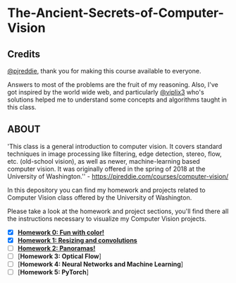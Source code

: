 # The-Ancient-Secrets-of-Computer-Vision

## Credits ##
[@pjreddie](https://github.com/pjreddie), thank you for making this course available to everyone.

Answers to most of the problems are the fruit of my reasoning. Also, I've got inspired by the world wide web, and particularly [@viplix3](https://github.com/viplix3) who's solutions helped me to understand some concepts and algorithms taught in this class.

## ABOUT ##

'This class is a general introduction to computer vision. It covers standard techniques in image processing like filtering, edge detection, stereo, flow, etc. (old-school vision), as well as newer, machine-learning based computer vision. It was originally offered in the spring of 2018 at the University of Washington.'' - https://pjreddie.com/courses/computer-vision/

In this depository you can find my homework and projects related to Computer Vision class offered by the University of Washington.

Please take a look at the homework and project sections, you'll find there all the instructions necessary to
visualize my Computer Vision projects.

- [x] [**Homework 0: Fun with color!**](https://github.com/averagemarcin/The-Ancient-Secrets-of-Computer-Vision/tree/master/Homework%200)
- [x] [**Homework 1: Resizing and convolutions**](https://github.com/averagemarcin/The-Ancient-Secrets-of-Computer-Vision/tree/master/Homework%201)
- [ ] [**Homework 2: Panoramas!**](https://github.com/averagemarcin/The-Ancient-Secrets-of-Computer-Vision/tree/master/Homework%202)
- [ ] [**Homework 3: Optical Flow**]
- [ ] [**Homework 4: Neural Networks and Machine Learning**]
- [ ] [**Homework 5: PyTorch**]
